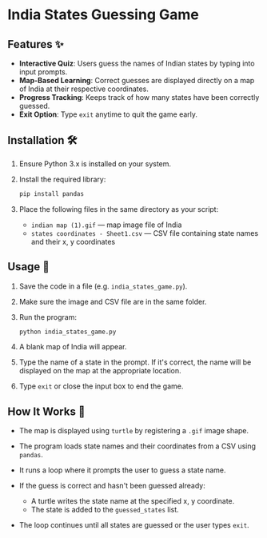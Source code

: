 
# India States Guessing Game

## Features ✨
- **Interactive Quiz**: Users guess the names of Indian states by typing into input prompts.
- **Map-Based Learning**: Correct guesses are displayed directly on a map of India at their respective coordinates.
- **Progress Tracking**: Keeps track of how many states have been correctly guessed.
- **Exit Option**: Type `exit` anytime to quit the game early.

## Installation 🛠️
1. Ensure Python 3.x is installed on your system.
2. Install the required library:
   ```bash
   pip install pandas


3. Place the following files in the same directory as your script:

   * `indian map (1).gif` — map image file of India
   * `states coordinates - Sheet1.csv` — CSV file containing state names and their x, y coordinates

## Usage 🚀

1. Save the code in a file (e.g. `india_states_game.py`).
2. Make sure the image and CSV file are in the same folder.
3. Run the program:

   ```bash
   python india_states_game.py
   ```
4. A blank map of India will appear.
5. Type the name of a state in the prompt. If it's correct, the name will be displayed on the map at the appropriate location.
6. Type `exit` or close the input box to end the game.

## How It Works 🧩

* The map is displayed using `turtle` by registering a `.gif` image shape.
* The program loads state names and their coordinates from a CSV using `pandas`.
* It runs a loop where it prompts the user to guess a state name.
* If the guess is correct and hasn't been guessed already:

  * A turtle writes the state name at the specified x, y coordinate.
  * The state is added to the `guessed_states` list.
* The loop continues until all states are guessed or the user types `exit`.

